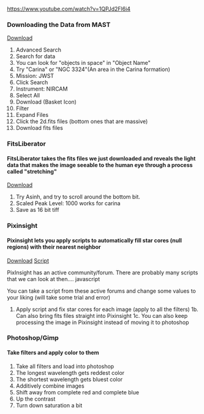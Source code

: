 https://www.youtube.com/watch?v=1QPJd2Fl6i4


### Downloading the Data from MAST
[Download](https://mast.stsci.edu/portal/Mashup/Clients/Mast/Portal.html)

1. Advanced Search
2. Search for data
3. You can look for "objects in space" in "Object Name"
4. Try "Carina" or "NGC 3324"(An area in the Carina formation)
5. Mission: JWST
6. Click Search
7. Instrument: NIRCAM
8. Select All
9. Download (Basket Icon)
10. Filter 
11. Expand Files
12. Click the 2d.fits files (bottom ones that are massive)
13. Download fits files


### FitsLiberator
#### FitsLiberator takes the fits files we just downloaded and reveals the light data that makes the image seeable to the human eye through a process called "stretching"
[Download](https://noirlab.edu/public/products/fitsliberator/)

1. Try Asinh, and try to scroll around the bottom bit.
2. Scaled Peak Level: 1000 works for carina
3. Save as 16 bit tiff


### Pixinsight
#### Pixinsight lets you apply scripts to automatically fill star cores (null regions) with their nearest neighbor
[Download](https://pixinsight.com/)
[Script](https://www.dropbox.com/sh/1lsp88pt6nlbc29/AACp8W2Emy9FKDwYlbWA_1pDa?dl=0)

PixInsight has an active community/forum. There are probably many
scripts that we can look at then.... javascript

You can take a script from these active forums and change some values to your liking (will take some trial and error)
1. Apply script and fix star cores for each image (apply to all the filters)
1b. Can also bring fits files straight into Pixinsight
1c. You can also keep processing the image in Pixinsight instead of moving it to photoshop

### Photoshop/Gimp
#### Take filters and apply color to them
1. Take all filters and load into photoshop
2. The longest wavelength gets reddest color
3. The shortest wavelength gets bluest color
4. Additively combine images
5. Shift away from complete red and complete blue
6. Up the contrast
7. Turn down saturation a bit